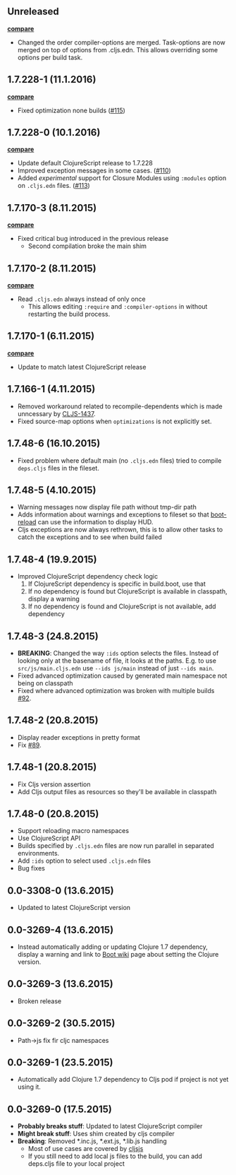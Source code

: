 ## Unreleased

**[compare](https://github.com/adzerk-oss/boot-cljs/compare/1.7.228-1...master)**

- Changed the order compiler-options are merged. Task-options are now merged on top of
options from .cljs.edn. This allows overriding some options per build task.

## 1.7.228-1 (11.1.2016)

**[compare](https://github.com/adzerk-oss/boot-cljs/compare/1.7.228-0...1.7.228-1)**

- Fixed optimization none builds ([#115](https://github.com/adzerk-oss/boot-cljs/pull/115))

## 1.7.228-0 (10.1.2016)

**[compare](https://github.com/adzerk-oss/boot-cljs/compare/1.7.170-3...1.7.228-0)**

- Update default ClojureScript release to 1.7.228
- Improved exception messages in some cases. ([#110](https://github.com/adzerk-oss/boot-cljs/issues/110))
- Added *experimental* support for Closure Modules using `:modules` option on
`.cljs.edn` files. ([#113](https://github.com/adzerk-oss/boot-cljs/issues/113))

## 1.7.170-3 (8.11.2015)

**[compare](https://github.com/adzerk-oss/boot-cljs/compare/1.7.170-2...1.7.170-3)**

- Fixed critical bug introduced in the previous release
    - Second compilation broke the main shim

## 1.7.170-2 (8.11.2015)

**[compare](https://github.com/adzerk-oss/boot-cljs/compare/1.7.170-1...1.7.170-2)**

- Read `.cljs.edn` always instead of only once
    - This allows editing `:require` and `:compiler-options` in without
    restarting the build process.

## 1.7.170-1 (6.11.2015)

**[compare](https://github.com/adzerk-oss/boot-cljs/compare/1.7.166-1...1.7.170-1)**

- Update to match latest ClojureScript release

## 1.7.166-1 (4.11.2015)

- Removed workaround related to recompile-dependents which is made unncessary
by [CLJS-1437](https://github.com/clojure/clojurescript/commit/409d1eca4fcf776be1f7b28f759d6f36f7a83ec8).
- Fixed source-map options when `optimizations` is not explicitly set.

## 1.7.48-6 (16.10.2015)

- Fixed problem where default main (no `.cljs.edn` files) tried to compile
`deps.cljs` files in the fileset.

## 1.7.48-5 (4.10.2015)

- Warning messages now display file path without tmp-dir path
- Adds information about warnings and exceptions to fileset so that
[boot-reload](https://github.com/adzerk-oss/boot-reload) can use the
information to display HUD.
- Cljs exceptions are now always rethrown, this is to allow other tasks to
catch the exceptions and to see when build failed

## 1.7.48-4 (19.9.2015)

- Improved ClojureScript dependency check logic
    1. If ClojureScript dependency is specific in build.boot, use that
    2. If no dependency is found but ClojureScript is available in classpath,
    display a warning
    3. If no dependency is found and ClojureScript is not available, add dependency

## 1.7.48-3 (24.8.2015)

- **BREAKING**: Changed the way `:ids` option selects the files. Instead of looking only at the basename of file, it looks at the paths. E.g. to use `src/js/main.cljs.edn` use `--ids js/main` instead of just `--ids main`.
- Fixed advanced optimization caused by generated main namespace not being on
classpath
- Fixed where advanced optimization was broken with multiple builds
[#92](https://github.com/adzerk-oss/boot-cljs/pull/92).

## 1.7.48-2 (20.8.2015)

- Display reader exceptions in pretty format
- Fix [#89](https://github.com/adzerk-oss/boot-cljs/issues/89).

## 1.7.48-1 (20.8.2015)

- Fix Cljs version assertion
- Add Cljs output files as resources so they'll be available in classpath

## 1.7.48-0 (20.8.2015)

- Support reloading macro namespaces
- Use ClojureScript API
- Builds specified by `.cljs.edn` files are now run parallel in separated
environments.
- Add `:ids` option to select used `.cljs.edn` files
- Bug fixes

## 0.0-3308-0 (13.6.2015)

- Updated to latest ClojureScript version

## 0.0-3269-4 (13.6.2015)

- Instead automatically adding or updating Clojure 1.7 dependency,
display a warning and link to [Boot wiki](https://github.com/boot-clj/boot/wiki/Setting-Clojure-version)
page about setting the Clojure version.

## 0.0-3269-3 (13.6.2015)

- Broken release

## 0.0-3269-2 (30.5.2015)

- Path->js fix fir cljc namespaces

## 0.0-3269-1 (23.5.2015)

- Automatically add Clojure 1.7 dependency to Cljs pod if project
is not yet using it.

## 0.0-3269-0 (17.5.2015)

- **Probably breaks stuff**: Updated to latest ClojureScript compiler
- **Might break stuff**: Uses shim created by cljs compiler
- **Breaking**: Removed \*.inc.js, \*.ext.js, \*.lib.js handling
  - Most of use cases are covered by [cljsjs](http://cljsjs.github.io/)
  - If you still need to add local js files to the build, you can add deps.cljs
  file to your local project
